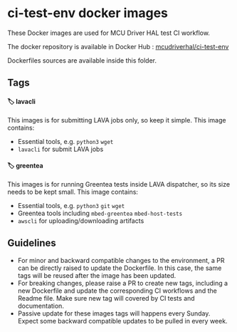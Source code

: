 # ci-test-env docker images

These Docker images are used for MCU Driver HAL test CI workflow.

The docker repository is available in Docker Hub : [mcudriverhal/ci-test-env](https://hub.docker.com/r/mcudriverhal/ci-test-env)

Dockerfiles sources are available inside this folder.



## Tags

#### 🏷️ lavacli

This images is for submitting LAVA jobs only, so keep it simple. This image contains:

- Essential tools, e.g. `python3` `wget`
- `lavacli` for submit LAVA jobs

#### 🏷️ greentea

This images is for running Greentea tests inside LAVA dispatcher, so its size needs to be kept small. This image contains:

- Essential tools, e.g. `python3` `git` `wget`
- Greentea tools including `mbed-greentea` `mbed-host-tests`
- `awscli` for uploading/downloading artifacts



## Guidelines

- For minor and backward compatible changes to the environment, a PR can be directly raised to update the Dockerfile. In this case, the same tags will be reused after the image has been updated.
- For breaking changes, please raise a PR to create new tags, including a new Dockerfile and update the corresponding CI workflows and the Readme file. Make sure new tag will covered by CI tests and documentation.
- Passive update for these images tags will happens every Sunday. Expect some backward compatible updates to be pulled in every week.

